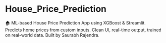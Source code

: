 # House_Price_Prediction
 🏠 ML-based House Price Prediction App using XGBoost &amp; Streamlit. Predicts home prices from custom inputs. Clean UI, real-time output, trained on real-world data. Built by Saurabh Rajendra.
